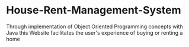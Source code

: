 # House-Rent-Management-System
Through implementation of Object Oriented Programming concepts with Java this Website facilitates the user's experience of buying or renting a home 

